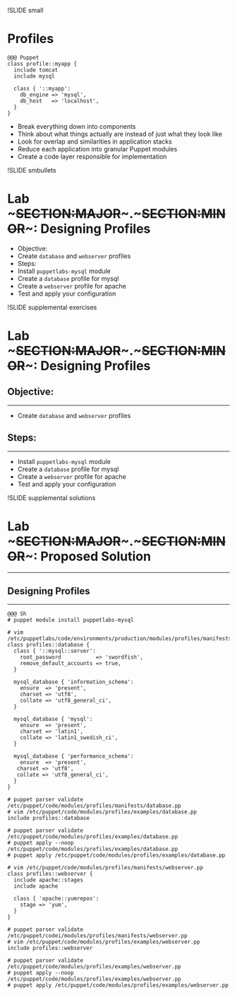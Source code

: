 !SLIDE small
# Profiles

    @@@ Puppet
    class profile::myapp {
      include tomcat
      include mysql

      class { '::myapp':
        db_engine => 'mysql',
        db_host   => 'localhost',
      }
    }

* Break everything down into components
* Think about what things actually are instead of just what they look like
* Look for overlap and similarities in application stacks
* Reduce each application into granular Puppet modules
* Create a code layer responsible for implementation


!SLIDE smbullets 
# Lab ~~~SECTION:MAJOR~~~.~~~SECTION:MINOR~~~: Designing Profiles

* Objective:
 * Create `database` and `webserver` profiles
* Steps:
 * Install `puppetlabs-mysql` module
 * Create a `database` profile for mysql
 * Create a `webserver` profile for apache
 * Test and apply your configuration


!SLIDE supplemental exercises
# Lab ~~~SECTION:MAJOR~~~.~~~SECTION:MINOR~~~: Designing Profiles

## Objective:

****

* Create `database` and `webserver` profiles

## Steps:

****

* Install `puppetlabs-mysql` module
* Create a `database` profile for mysql
* Create a `webserver` profile for apache
* Test and apply your configuration


!SLIDE supplemental solutions
# Lab ~~~SECTION:MAJOR~~~.~~~SECTION:MINOR~~~: Proposed Solution

****

## Designing Profiles

****


    @@@ Sh
    # puppet module install puppetlabs-mysql

    # vim /etc/puppetlabs/code/environments/production/modules/profiles/manifests/database.pp
    class profiles::database {
      class { '::mysql::server':
        root_password           => 'swordfish',
        remove_default_accounts => true,
      }

      mysql_database { 'information_schema':
        ensure  => 'present',
        charset => 'utf8',
        collate => 'utf8_general_ci',
      }

      mysql_database { 'mysql':
        ensure  => 'present',
        charset => 'latin1',
        collate => 'latin1_swedish_ci',
      }

      mysql_database { 'performance_schema':
        ensure  => 'present',
       charset => 'utf8',
       collate => 'utf8_general_ci',
      }
    }

    # puppet parser validate /etc/puppet/code/modules/profiles/manifests/database.pp
    # vim /etc/puppet/code/modules/profiles/examples/database.pp
    include profiles::database

    # puppet parser validate /etc/puppet/code/modules/profiles/examples/database.pp
    # puppet apply --noop /etc/puppet/code/modules/profiles/examples/database.pp
    # puppet apply /etc/puppet/code/modules/profiles/examples/database.pp

    # vim /etc/puppet/code/modules/profiles/manifests/webserver.pp
    class profiles::webserver {
      include apache::stages
      include apache

      class { 'apache::yumrepos':
        stage => 'yum',
      }
    }

    # puppet parser validate /etc/puppet/codei/modules/profiles/manifests/webserver.pp
    # vim /etc/puppet/code/modules/profiles/examples/webserver.pp
    include profiles::webserver

    # puppet parser validate /etc/puppet/code/modules/profiles/examples/webserver.pp
    # puppet apply --noop /etc/puppet/code/modules/profiles/examples/webserver.pp
    # puppet apply /etc/puppet/code/modules/profiles/examples/webserver.pp
